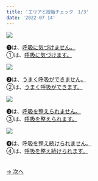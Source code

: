 ```yaml
---
title: 'エリアと段階チェック　1/3'
date: '2022-07-14'
---
```

![](/images/a_01_.jpg)

➊は、[呼吸に気づけません。]()  
①は、[呼吸に気づけます。]()


![](/images/a_02_.jpg)

➋は、[うまく呼吸ができません。]()  
②は、[うまく呼吸ができます。]()


![](/images/a_03_.jpg)

➌は、[呼吸を整えられません。]()  
③は、[呼吸を整えられます。]()

![](/images/a_04_.jpg)

➍は、[呼吸を整え続けられません。]()  
④は、[呼吸を整え続けられます。]()

　  
[ → 次へ ](/posts/02)

